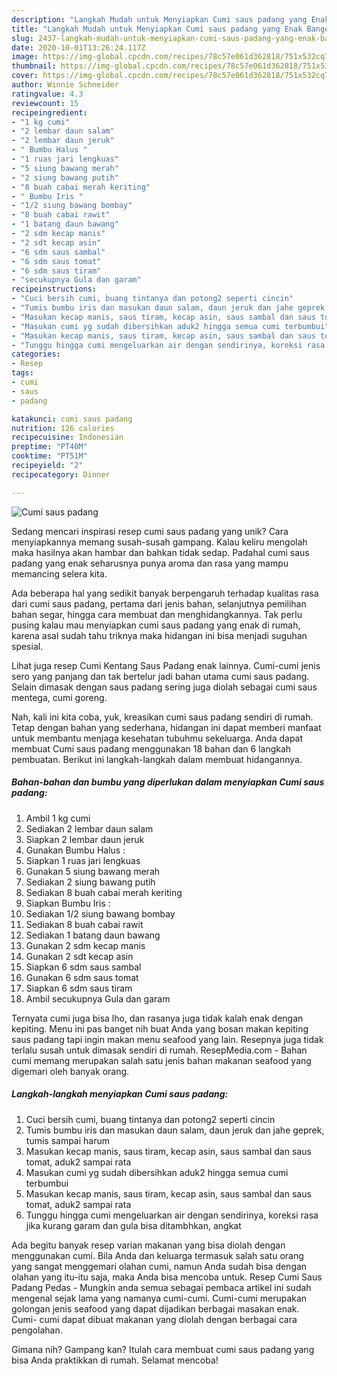 ```yaml
---
description: "Langkah Mudah untuk Menyiapkan Cumi saus padang yang Enak Banget"
title: "Langkah Mudah untuk Menyiapkan Cumi saus padang yang Enak Banget"
slug: 2437-langkah-mudah-untuk-menyiapkan-cumi-saus-padang-yang-enak-banget
date: 2020-10-01T13:26:24.117Z
image: https://img-global.cpcdn.com/recipes/78c57e061d362818/751x532cq70/cumi-saus-padang-foto-resep-utama.jpg
thumbnail: https://img-global.cpcdn.com/recipes/78c57e061d362818/751x532cq70/cumi-saus-padang-foto-resep-utama.jpg
cover: https://img-global.cpcdn.com/recipes/78c57e061d362818/751x532cq70/cumi-saus-padang-foto-resep-utama.jpg
author: Winnie Schneider
ratingvalue: 4.3
reviewcount: 15
recipeingredient:
- "1 kg cumi"
- "2 lembar daun salam"
- "2 lembar daun jeruk"
- " Bumbu Halus "
- "1 ruas jari lengkuas"
- "5 siung bawang merah"
- "2 siung bawang putih"
- "8 buah cabai merah keriting"
- " Bumbu Iris "
- "1/2 siung bawang bombay"
- "8 buah cabai rawit"
- "1 batang daun bawang"
- "2 sdm kecap manis"
- "2 sdt kecap asin"
- "6 sdm saus sambal"
- "6 sdm saus tomat"
- "6 sdm saus tiram"
- "secukupnya Gula dan garam"
recipeinstructions:
- "Cuci bersih cumi, buang tintanya dan potong2 seperti cincin"
- "Tumis bumbu iris dan masukan daun salam, daun jeruk dan jahe geprek, tumis sampai harum"
- "Masukan kecap manis, saus tiram, kecap asin, saus sambal dan saus tomat, aduk2 sampai rata"
- "Masukan cumi yg sudah dibersihkan aduk2 hingga semua cumi terbumbui"
- "Masukan kecap manis, saus tiram, kecap asin, saus sambal dan saus tomat, aduk2 sampai rata"
- "Tunggu hingga cumi mengeluarkan air dengan sendirinya, koreksi rasa jika kurang garam dan gula bisa ditambhkan, angkat"
categories:
- Resep
tags:
- cumi
- saus
- padang

katakunci: cumi saus padang 
nutrition: 126 calories
recipecuisine: Indonesian
preptime: "PT40M"
cooktime: "PT51M"
recipeyield: "2"
recipecategory: Dinner

---
```



![Cumi saus padang](https://img-global.cpcdn.com/recipes/78c57e061d362818/751x532cq70/cumi-saus-padang-foto-resep-utama.jpg)

Sedang mencari inspirasi resep cumi saus padang yang unik? Cara menyiapkannya memang susah-susah gampang. Kalau keliru mengolah maka hasilnya akan hambar dan bahkan tidak sedap. Padahal cumi saus padang yang enak seharusnya punya aroma dan rasa yang mampu memancing selera kita.

Ada beberapa hal yang sedikit banyak berpengaruh terhadap kualitas rasa dari cumi saus padang, pertama dari jenis bahan, selanjutnya pemilihan bahan segar, hingga cara membuat dan menghidangkannya. Tak perlu pusing kalau mau menyiapkan cumi saus padang yang enak di rumah, karena asal sudah tahu triknya maka hidangan ini bisa menjadi suguhan spesial.

Lihat juga resep Cumi Kentang Saus Padang enak lainnya. Cumi-cumi jenis sero yang panjang dan tak bertelur jadi bahan utama cumi saus padang. Selain dimasak dengan saus padang sering juga diolah sebagai cumi saus mentega, cumi goreng.


Nah, kali ini kita coba, yuk, kreasikan cumi saus padang sendiri di rumah. Tetap dengan bahan yang sederhana, hidangan ini dapat memberi manfaat untuk membantu menjaga kesehatan tubuhmu sekeluarga. Anda dapat membuat Cumi saus padang menggunakan 18 bahan dan 6 langkah pembuatan. Berikut ini langkah-langkah dalam membuat hidangannya.

<!--inarticleads1-->

##### Bahan-bahan dan bumbu yang diperlukan dalam menyiapkan Cumi saus padang:

1. Ambil 1 kg cumi
1. Sediakan 2 lembar daun salam
1. Siapkan 2 lembar daun jeruk
1. Gunakan  Bumbu Halus :
1. Siapkan 1 ruas jari lengkuas
1. Gunakan 5 siung bawang merah
1. Sediakan 2 siung bawang putih
1. Sediakan 8 buah cabai merah keriting
1. Siapkan  Bumbu Iris :
1. Sediakan 1/2 siung bawang bombay
1. Sediakan 8 buah cabai rawit
1. Sediakan 1 batang daun bawang
1. Gunakan 2 sdm kecap manis
1. Gunakan 2 sdt kecap asin
1. Siapkan 6 sdm saus sambal
1. Gunakan 6 sdm saus tomat
1. Siapkan 6 sdm saus tiram
1. Ambil secukupnya Gula dan garam


Ternyata cumi juga bisa lho, dan rasanya juga tidak kalah enak dengan kepiting. Menu ini pas banget nih buat Anda yang bosan makan kepiting saus padang tapi ingin makan menu seafood yang lain. Resepnya juga tidak terlalu susah untuk dimasak sendiri di rumah. ResepMedia.com - Bahan cumi memang merupakan salah satu jenis bahan makanan seafood yang digemari oleh banyak orang. 

<!--inarticleads2-->

##### Langkah-langkah menyiapkan Cumi saus padang:

1. Cuci bersih cumi, buang tintanya dan potong2 seperti cincin
1. Tumis bumbu iris dan masukan daun salam, daun jeruk dan jahe geprek, tumis sampai harum
1. Masukan kecap manis, saus tiram, kecap asin, saus sambal dan saus tomat, aduk2 sampai rata
1. Masukan cumi yg sudah dibersihkan aduk2 hingga semua cumi terbumbui
1. Masukan kecap manis, saus tiram, kecap asin, saus sambal dan saus tomat, aduk2 sampai rata
1. Tunggu hingga cumi mengeluarkan air dengan sendirinya, koreksi rasa jika kurang garam dan gula bisa ditambhkan, angkat


Ada begitu banyak resep varian makanan yang bisa diolah dengan menggunakan cumi. Bila Anda dan keluarga termasuk salah satu orang yang sangat menggemari olahan cumi, namun Anda sudah bisa dengan olahan yang itu-itu saja, maka Anda bisa mencoba untuk. Resep Cumi Saus Padang Pedas - Mungkin anda semua sebagai pembaca artikel ini sudah mengenal sejak lama yang namanya cumi-cumi. Cumi-cumi merupakan golongan jenis seafood yang dapat dijadikan berbagai masakan enak. Cumi- cumi dapat dibuat makanan yang diolah dengan berbagai cara pengolahan. 

Gimana nih? Gampang kan? Itulah cara membuat cumi saus padang yang bisa Anda praktikkan di rumah. Selamat mencoba!
